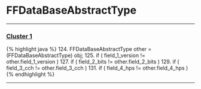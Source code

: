 # FFDataBaseAbstractType

***

### [Cluster 1](./1)
{% highlight java %}
124. FFDataBaseAbstractType other = (FFDataBaseAbstractType) obj;
125. if ( field_1_version != other.field_1_version )
127. if ( field_2_bits != other.field_2_bits )
129. if ( field_3_cch != other.field_3_cch )
131. if ( field_4_hps != other.field_4_hps )
{% endhighlight %}

***

